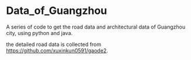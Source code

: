 # Data_of_Guangzhou
A series of code to get the road data and architectural data of Guangzhou city, using python and java.

the detailed road data is collected from https://github.com/xuxinkun0591/gaode2.
